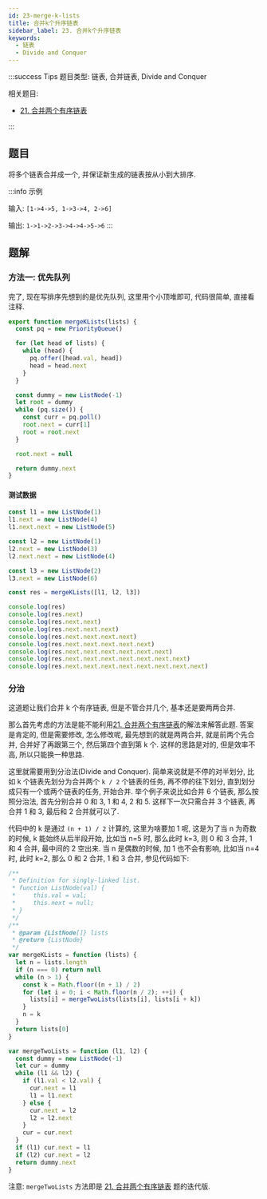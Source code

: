 ```yaml
---
id: 23-merge-k-lists
title: 合并k个升序链表
sidebar_label: 23. 合并k个升序链表
keywords:
  - 链表
  - Divide and Conquer
---
```


:::success Tips
题目类型: 链表, 合并链表, Divide and Conquer

相关题目:

- [21. 合并两个有序链表](/leetcode/easy/21-merge-two-lists)

:::

## 题目

将多个链表合并成一个, 并保证新生成的链表按从小到大排序.

:::info 示例

输入: `[1->4->5, 1->3->4, 2->6]`

输出: `1->1->2->3->4->4->5->6`
:::

## 题解

### 方法一: 优先队列

完了, 现在写排序先想到的是优先队列, 这里用个小顶堆即可, 代码很简单, 直接看注释.

```ts
export function mergeKLists(lists) {
  const pq = new PriorityQueue()

  for (let head of lists) {
    while (head) {
      pq.offer([head.val, head])
      head = head.next
    }
  }

  const dummy = new ListNode(-1)
  let root = dummy
  while (pq.size()) {
    const curr = pq.poll()
    root.next = curr[1]
    root = root.next
  }

  root.next = null

  return dummy.next
}
```

#### 测试数据

```ts
const l1 = new ListNode(1)
l1.next = new ListNode(4)
l1.next.next = new ListNode(5)

const l2 = new ListNode(1)
l2.next = new ListNode(3)
l2.next.next = new ListNode(4)

const l3 = new ListNode(2)
l3.next = new ListNode(6)

const res = mergeKLists([l1, l2, l3])

console.log(res)
console.log(res.next)
console.log(res.next.next)
console.log(res.next.next.next)
console.log(res.next.next.next.next)
console.log(res.next.next.next.next.next)
console.log(res.next.next.next.next.next.next)
console.log(res.next.next.next.next.next.next.next)
console.log(res.next.next.next.next.next.next.next.next)
```

### 分治

这道题让我们合并 k 个有序链表, 但是不管合并几个, 基本还是要两两合并.

那么首先考虑的方法是能不能利用[21. 合并两个有序链表](/leetcode/easy/21-merge-two-lists)的解法来解答此题. 答案是肯定的, 但是需要修改, 怎么修改呢, 最先想到的就是两两合并, 就是前两个先合并, 合并好了再跟第三个, 然后第四个直到第 k 个. 这样的思路是对的, 但是效率不高, 所以只能换一种思路.

这里就需要用到分治法(Divide and Conquer). 简单来说就是不停的对半划分, 比如 k 个链表先划分为合并两个 `k / 2` 个链表的任务, 再不停的往下划分, 直到划分成只有一个或两个链表的任务, 开始合并. 举个例子来说比如合并 6 个链表, 那么按照分治法, 首先分别合并 0 和 3, 1 和 4, 2 和 5. 这样下一次只需合并 3 个链表, 再合并 1 和 3, 最后和 2 合并就可以了.

代码中的 k 是通过 `(n + 1) / 2` 计算的, 这里为啥要加 1 呢, 这是为了当 n 为奇数的时候, k 能始终从后半段开始, 比如当 n=5 时, 那么此时 k=3, 则 0 和 3 合并, 1 和 4 合并, 最中间的 2 空出来. 当 n 是偶数的时候, 加 1 也不会有影响, 比如当 n=4 时, 此时 k=2, 那么 0 和 2 合并, 1 和 3 合并, 参见代码如下:

```ts
/**
 * Definition for singly-linked list.
 * function ListNode(val) {
 *     this.val = val;
 *     this.next = null;
 * }
 */
/**
 * @param {ListNode[]} lists
 * @return {ListNode}
 */
var mergeKLists = function (lists) {
  let n = lists.length
  if (n === 0) return null
  while (n > 1) {
    const k = Math.floor((n + 1) / 2)
    for (let i = 0; i < Math.floor(n / 2); ++i) {
      lists[i] = mergeTwoLists(lists[i], lists[i + k])
    }
    n = k
  }
  return lists[0]
}

var mergeTwoLists = function (l1, l2) {
  const dummy = new ListNode(-1)
  let cur = dummy
  while (l1 && l2) {
    if (l1.val < l2.val) {
      cur.next = l1
      l1 = l1.next
    } else {
      cur.next = l2
      l2 = l2.next
    }
    cur = cur.next
  }
  if (l1) cur.next = l1
  if (l2) cur.next = l2
  return dummy.next
}
```

注意: `mergeTwoLists` 方法即是 [21. 合并两个有序链表](/leetcode/easy/21-merge-two-lists) 题的迭代版.
